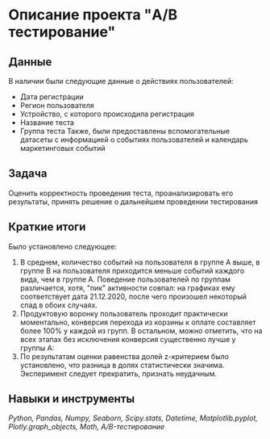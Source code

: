 # Описание проекта "A/B тестирование"
 
## Данные
В наличии были следующие данные о действиях пользователей:
- Дата регистрации
- Регион пользователя
- Устройство, с которого происходила регистрация
- Название теста
- Группа теста
Также, были предоставлены вспомогательные датасеты с информацией о событиях пользователей и календарь маркетинговых событий

## Задача
Оценить корректность проведения теста, проанализировать его результаты, принять решение о дальнейшем проведении тестирования

## Краткие итоги
Было установлено следующее:
1) В среднем, количество событий на пользователя в группе А выше, в группе В на пользователя приходится меньше событий каждого вида, чем в группе А. Поведение пользователей по группам различается, хотя, "пик" активности совпал: на графиках ему соответствует дата 21.12.2020, после чего произошел некоторый спад в обоих случаях.
2) Продуктовую воронку пользователь проходит практически моментально, конверсия перехода из корзины к оплате составляет более 100% у каждой из групп. В остальном, можно отметить, что на всех этапах без исключения конверсия существенно лучше у группы А:
3) По результатам оценки равенства долей z-критерием было установлено, что разница в долях статистически значима. Эксперимент следует прекратить, признать неудачным.

## Навыки и инструменты
*Python, Pandas, Numpy, Seaborn, Scipy.stats, Datetime, Matplotlib.pyplot, Plotly.graph_objects, Math, A/B-тестирование*
